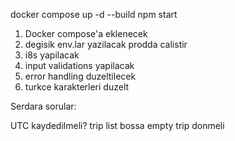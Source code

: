 docker compose up -d --build
npm start

1. Docker compose'a eklenecek 
2. degisik env.lar yazilacak prodda calistir 
3. i8s yapilacak
4. input validations yapilacak
5. error handling duzeltilecek
6. turkce karakterleri duzelt 

Serdara sorular:

UTC kaydedilmeli?
trip list bossa empty trip donmeli
